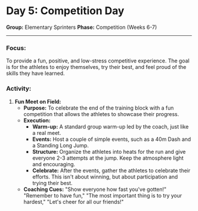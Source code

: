 # Day 5: Competition Day

**Group:** Elementary Sprinters
**Phase:** Competition (Weeks 6-7)

---

### Focus:
To provide a fun, positive, and low-stress competitive experience. The goal is for the athletes to enjoy themselves, try their best, and feel proud of the skills they have learned.

### Activity:

1.  **Fun Meet on Field:**
    *   **Purpose:** To celebrate the end of the training block with a fun competition that allows the athletes to showcase their progress.
    *   **Execution:**
        *   **Warm-up:** A standard group warm-up led by the coach, just like a real meet.
        *   **Events:** Host a couple of simple events, such as a 40m Dash and a Standing Long Jump.
        *   **Structure:** Organize the athletes into heats for the run and give everyone 2-3 attempts at the jump. Keep the atmosphere light and encouraging.
        *   **Celebrate:** After the events, gather the athletes to celebrate their efforts. This isn't about winning, but about participation and trying their best.
    *   **Coaching Cues:** "Show everyone how fast you've gotten!" "Remember to have fun," "The most important thing is to try your hardest," "Let's cheer for all our friends!"
